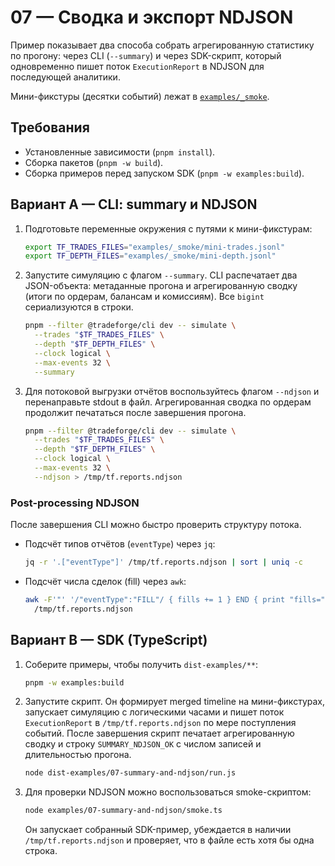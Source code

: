 # 07 — Сводка и экспорт NDJSON

Пример показывает два способа собрать агрегированную статистику по прогону:
через CLI (`--summary`) и через SDK-скрипт, который одновременно пишет поток
`ExecutionReport` в NDJSON для последующей аналитики.

Мини-фикстуры (десятки событий) лежат в [`examples/_smoke`](../_smoke/).

## Требования

- Установленные зависимости (`pnpm install`).
- Сборка пакетов (`pnpm -w build`).
- Сборка примеров перед запуском SDK (`pnpm -w examples:build`).

## Вариант A — CLI: summary и NDJSON

1. Подготовьте переменные окружения с путями к мини-фикстурам:

   ```bash
   export TF_TRADES_FILES="examples/_smoke/mini-trades.jsonl"
   export TF_DEPTH_FILES="examples/_smoke/mini-depth.jsonl"
   ```

2. Запустите симуляцию с флагом `--summary`. CLI распечатает два JSON-объекта:
   метаданные прогона и агрегированную сводку (итоги по ордерам, балансам и
   комиссиям). Все `bigint` сериализуются в строки.

   ```bash
   pnpm --filter @tradeforge/cli dev -- simulate \
     --trades "$TF_TRADES_FILES" \
     --depth "$TF_DEPTH_FILES" \
     --clock logical \
     --max-events 32 \
     --summary
   ```

3. Для потоковой выгрузки отчётов воспользуйтесь флагом `--ndjson` и
   перенаправьте stdout в файл. Агрегированная сводка по ордерам продолжит
   печататься после завершения прогона.

   ```bash
   pnpm --filter @tradeforge/cli dev -- simulate \
     --trades "$TF_TRADES_FILES" \
     --depth "$TF_DEPTH_FILES" \
     --clock logical \
     --max-events 32 \
     --ndjson > /tmp/tf.reports.ndjson
   ```

### Post-processing NDJSON

После завершения CLI можно быстро проверить структуру потока.

- Подсчёт типов отчётов (`eventType`) через `jq`:

  ```bash
  jq -r '.["eventType"]' /tmp/tf.reports.ndjson | sort | uniq -c
  ```

- Подсчёт числа сделок (fill) через `awk`:

  ```bash
  awk -F'"' '/"eventType":"FILL"/ { fills += 1 } END { print "fills=" fills }' \
    /tmp/tf.reports.ndjson
  ```

## Вариант B — SDK (TypeScript)

1. Соберите примеры, чтобы получить `dist-examples/**`:

   ```bash
   pnpm -w examples:build
   ```

2. Запустите скрипт. Он формирует merged timeline на мини-фикстурах, запускает
   симуляцию с логическими часами и пишет поток `ExecutionReport` в
   `/tmp/tf.reports.ndjson` по мере поступления событий. После завершения
   скрипт печатает агрегированную сводку и строку `SUMMARY_NDJSON_OK` с числом
   записей и длительностью прогона.

   ```bash
   node dist-examples/07-summary-and-ndjson/run.js
   ```

3. Для проверки NDJSON можно воспользоваться smoke-скриптом:

   ```bash
   node examples/07-summary-and-ndjson/smoke.ts
   ```

   Он запускает собранный SDK-пример, убеждается в наличии `/tmp/tf.reports.ndjson`
   и проверяет, что в файле есть хотя бы одна строка.
